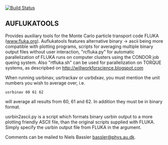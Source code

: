 [![Build Status](https://travis-ci.org/grzanka/au-fluka-tools.svg?branch=master)](https://travis-ci.org/grzanka/au-fluka-tools)

## AUFLUKATOOLS ##
Provides auxiliary tools for the Monte Carlo particle transport code FLUKA (www.fluka.org).
Auflukatools features alternative binary -> ascii being more compatible with plotting programs, scripts for averaging multiple binary output files without user interaction, "rcfluka.py" for automatic parallelization of FLUKA runs on computer clusters using the CONDOR job queing system.
Also "rtfluka.sh" can be used for parallelization on TORQUE systems, as descripbed on http://willworkforscience.blogspot.com



When running usrbinav, usrtrackav or usrbdxav, you must mention the unit numbers you wish to average over, i.e.

    usrbinav 60 61 62

will average all results from 60, 61 and 62. In addition they must be in binary format.

usrbin2ascii.py is a script which formats binary usrbin output to a more plotting friendly ASCII file, than the original scripts supplied with FLUKA. Simply specify the usrbin output file from FLUKA in the argument.

Comments can be mailed to Niels Bassler <bassler@phys.au.dk>.
